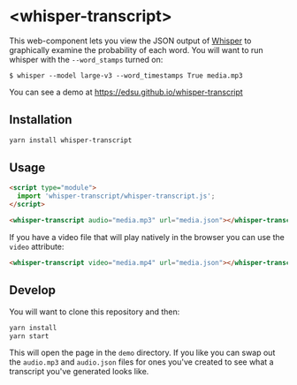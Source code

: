 # \<whisper-transcript>

This web-component lets you view the JSON output of [Whisper](https://github.com/openai/whisper) to graphically examine the probability of each word. You will want to run whisper with the `--word_stamps` turned on:

```
$ whisper --model large-v3 --word_timestamps True media.mp3
```

You can see a demo at https://edsu.github.io/whisper-transcript

## Installation

```bash
yarn install whisper-transcript
```

## Usage

```html
<script type="module">
  import 'whisper-transcript/whisper-transcript.js';
</script>

<whisper-transcript audio="media.mp3" url="media.json"></whisper-transcript>
```

If you have a video file that will play natively in the browser you can use the `video` attribute:

```html
<whisper-transcript video="media.mp4" url="media.json"></whisper-transcript>
```

## Develop

You will want to clone this repository and then:

```bash
yarn install
yarn start
```

This will open the page in the `demo` directory. If you like you can swap out the `audio.mp3` and `audio.json` files for ones you've created to see what a transcript you've generated looks like.
